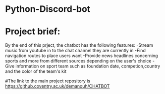 # Python-Discord-bot
# Project brief:
By the end of this prject, the chatbot has the following features:
-Stream music from youtube in to the chat channel they are currently in
-Find navigation routes to place users want
-Provide news headlines concerning sports and more from different sources depending on the user's choice
-Give information on sport team such as foundation date, competion,country and  the color of the team's kit




































#The link to the main project repository is https://github.coventry.ac.uk/demanouh/CHATBOT
